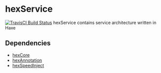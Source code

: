 # hexService

[![TravisCI Build Status](https://travis-ci.org/DoclerLabs/hexService.svg?branch=master)](https://travis-ci.org/DoclerLabs/hexService)
hexService contains service architecture written in Haxe

## Dependencies

* [hexCore](https://github.com/DoclerLabs/hexCore)
* [hexAnnotation](https://github.com/DoclerLabs/hexAnnotation)
* [hexSpeedInject](https://github.com/DoclerLabs/hexSpeedInject)